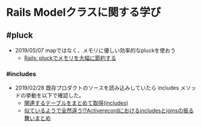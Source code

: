 # Rails Modelクラスに関する学び


## #pluck

- 2019/05/07 mapではなく、メモリに優しい効率的なpluckを使おう
  - [Rails: pluckでメモリを大幅に節約する](https://techracho.bpsinc.jp/hachi8833/2018_09_26/62333)


### #includes

- 2019/02/28 既存プロダクトのソースを読み込みしていたら includes メソッドの挙動を以下で確認した。
  - [関連するテーブルをまとめて取得(includes)](http://railsdoc.com/references/includes)
  - [似ているようで全然違う!?Activerecordにおけるincludesとjoinsの振る舞いまとめ](https://qiita.com/south37/items/b2c81932756d2cd84d7d)

